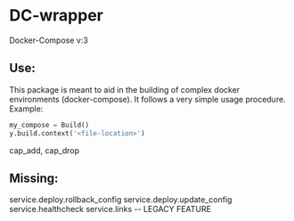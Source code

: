 # DC-wrapper 
Docker-Compose v:3
## Use:
This package is meant to aid in the building of complex docker environments (docker-compose).
It follows a very simple usage procedure. Example:
```python
my_compose = Build()
y.build.context('<file-location>')
```
cap_add, cap_drop

## Missing:
service.deploy.rollback_config
service.deploy.update_config
service.healthcheck
service.links -- LEGACY FEATURE